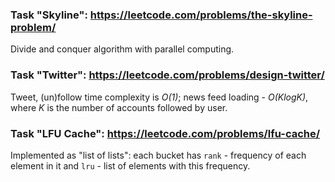### Task "Skyline": https://leetcode.com/problems/the-skyline-problem/

Divide and conquer algorithm with parallel computing.

### Task "Twitter": https://leetcode.com/problems/design-twitter/

Tweet, (un)follow time complexity is *O(1)*; news feed loading - *O(KlogK)*, where *K* is the number of accounts
followed by user.

### Task "LFU Cache": https://leetcode.com/problems/lfu-cache/

Implemented as "list of lists": each bucket has `rank` - frequency of each element in it and `lru` - list of elements with this
frequency.  